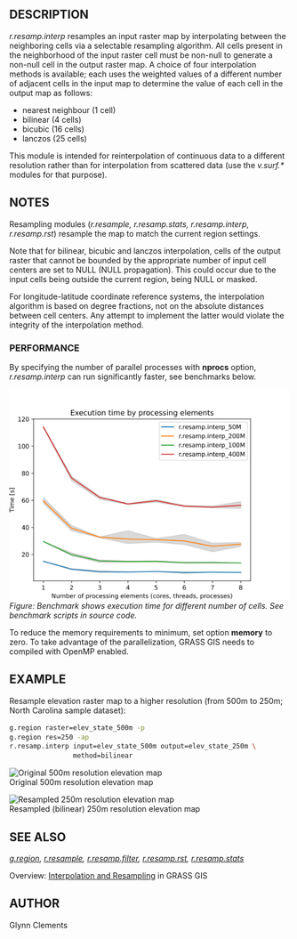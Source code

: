 ## DESCRIPTION

*r.resamp.interp* resamples an input raster map by interpolating between
the neighboring cells via a selectable resampling algorithm. All cells
present in the neighborhood of the input raster cell must be non-null to
generate a non-null cell in the output raster map. A choice of four
interpolation methods is available; each uses the weighted values of a
different number of adjacent cells in the input map to determine the
value of each cell in the output map as follows:

- nearest neighbour (1 cell)
- bilinear (4 cells)
- bicubic (16 cells)
- lanczos (25 cells)

This module is intended for reinterpolation of continuous data to a
different resolution rather than for interpolation from scattered data
(use the *v.surf.\** modules for that purpose).

## NOTES

Resampling modules (*r.resample, r.resamp.stats, r.resamp.interp,
r.resamp.rst*) resample the map to match the current region settings.

Note that for bilinear, bicubic and lanczos interpolation, cells of the
output raster that cannot be bounded by the appropriate number of input
cell centers are set to NULL (NULL propagation). This could occur due to
the input cells being outside the current region, being NULL or masked.

For longitude-latitude coordinate reference systems, the interpolation
algorithm is based on degree fractions, not on the absolute distances
between cell centers. Any attempt to implement the latter would violate
the integrity of the interpolation method.

### PERFORMANCE

By specifying the number of parallel processes with **nprocs** option,
*r.resamp.interp* can run significantly faster, see benchmarks below.

![benchmark for number of cells](r_resamp_interp_benchmark_size.png)  
*Figure: Benchmark shows execution time for different number of cells.
See benchmark scripts in source code.*

To reduce the memory requirements to minimum, set option **memory** to
zero. To take advantage of the parallelization, GRASS GIS needs to
compiled with OpenMP enabled.

## EXAMPLE

Resample elevation raster map to a higher resolution (from 500m to 250m;
North Carolina sample dataset):

```sh
g.region raster=elev_state_500m -p
g.region res=250 -ap
r.resamp.interp input=elev_state_500m output=elev_state_250m \
                method=bilinear
```

![Original 500m resolution elevation
map](r_resamp_interp_orig_500m.png)  
Original 500m resolution elevation map

![Resampled 250m resolution elevation
map](r_resamp_interp_new_250m.png)  
Resampled (bilinear) 250m resolution elevation map

## SEE ALSO

*[g.region](g.region.md), [r.resample](r.resample.md),
[r.resamp.filter](r.resamp.filter.md), [r.resamp.rst](r.resamp.rst.md),
[r.resamp.stats](r.resamp.stats.md)*

Overview: [Interpolation and
Resampling](https://grasswiki.osgeo.org/wiki/Interpolation) in GRASS GIS

## AUTHOR

Glynn Clements
